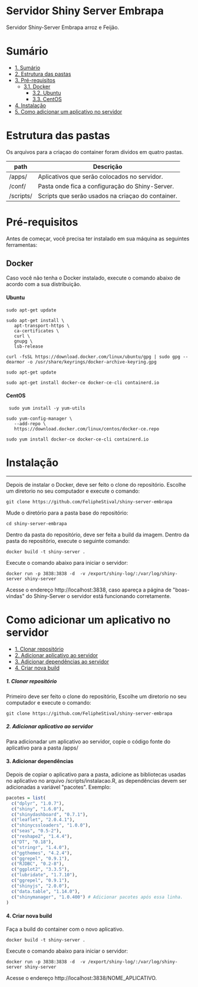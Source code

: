 # Servidor Shiny Server Embrapa

Servidor Shiny-Server Embrapa arroz e Feijão.

# Sumário

<!--ts-->
   * [1. Sumário](#Sumário)
   * [2. Estrutura das pastas](#Estrutura-das-pastas)
   * [3. Pré-requisitos](#Pré-requisitos)
      * [3.1.  Docker](#Docker)
         * [3.2. Ubuntu](#Ubuntu)
		 * [3.3. CentOS](#CentOS)
   * [4. Instalação](#Instalação)
   * [5. Como adicionar um aplicativo no servidor ](#Como-adicionar-um-aplicativo-no-servidor )
<!--te-->

# Estrutura das pastas

Os arquivos para a criaçao do container foram dividos em quatro pastas.

| path  |  Descrição  |
| ------------------- | ------------------- |
|  /apps/ |  Aplicativos que serão colocados no servidor. |
|  /conf/ |  Pasta onde fica a configuração do Shiny-Server. |
|  /scripts/ |  Scripts que serão usados na criaçao do container. |

# Pré-requisitos

Antes de começar, você precisa ter instalado em sua máquina as seguintes ferramentas: <br>

## Docker
Caso você não tenha o Docker instalado, execute o comando abaixo de acordo com a sua distribuição. <br>

#### Ubuntu
 ```
 sudo apt-get update
 ```
 ```
 sudo apt-get install \
    apt-transport-https \
    ca-certificates \
    curl \
    gnupg \
    lsb-release
 ```
 ```
 curl -fsSL https://download.docker.com/linux/ubuntu/gpg | sudo gpg --dearmor -o /usr/share/keyrings/docker-archive-keyring.gpg
 ```
 ```
 sudo apt-get update
 ```
 ```
 sudo apt-get install docker-ce docker-ce-cli containerd.io
 ```

#### CentOS
```
 sudo yum install -y yum-utils
 ```
 ```
 sudo yum-config-manager \
    --add-repo \
    https://download.docker.com/linux/centos/docker-ce.repo
 ```
 ```
 sudo yum install docker-ce docker-ce-cli containerd.io
 ```
 
 
# Instalação

<hr>
Depois de instalar o Docker, deve ser feito o clone do repositório. Escolhe um diretorio no seu computador e execute o comando: <br>

```
git clone https://github.com/FelipheStival/shiny-server-embrapa
```

Mude o diretório para a pasta base do repositório: <br>

```
cd shiny-server-embrapa
```

Dentro da pasta do repositório, deve ser feita a build da imagem. Dentro da pasta do repositório, execute o seguinte comando:

```
docker build -t shiny-server . 
```

Execute o comando abaixo para iniciar o servidor:
```
docker run -p 3838:3838 -d  -v /export/shiny-log/:/var/log/shiny-server shiny-server
```

Acesse o endereço http://localhost:3838, caso apareça a página de "boas-vindas" do Shiny-Server o servidor está funcionando corretamente.

# Como adicionar um aplicativo no servidor 

<!--ts-->
   * [1. Clonar repositório](#Clonar-repositório)
   * [2. Adicionar aplicativo ao servidor](#Adicionar-aplicativo-ao-servidor)
   * [3. Adicionar dependências ao servidor](#Adicionar-dependências)
   * [4. Criar nova build](#Criar-nova-build)
<!--te-->

##### 1. Clonar repositório
Primeiro deve ser feito o clone do repositório, Escolhe um diretorio no seu computador e execute o comando: <br>
```
git clone https://github.com/FelipheStival/shiny-server-embrapa
```

##### 2. Adicionar aplicativo ao servidor
Para adicionadar um aplicativo ao servidor, copie o código fonte do aplicativo para a pasta /apps/

#### 3. Adicionar dependências
Depois de copiar o aplicativo para a pasta, adicione as bibliotecas usadas no aplicativo no arquivo /scripts/instalacao.R, as dependências devem ser adicionadas a variável "pacotes". Exemplo:

```r
pacotes = list(
  c("dplyr", "1.0.7"),
  c("shiny", "1.6.0"),
  c("shinydashboard", "0.7.1"),
  c("leaflet", "2.0.4.1"),
  c("shinycssloaders", "1.0.0"),
  c("seas", "0.5-2"),
  c("reshape2", "1.4.4"),
  c("DT", "0.18"),
  c("stringr", "1.4.0"),
  c("ggthemes", "4.2.4"),
  c("ggrepel", "0.9.1"),
  c("RJDBC", "0.2-8"),
  c("ggplot2", "3.3.5"),
  c("lubridate", "1.7.10"),
  c("ggrepel", "0.9.1"),
  c("shinyjs", "2.0.0"),
  c("data.table", "1.14.0"),
  c("shinymanager", "1.0.400") # Adicionar pacotes após essa linha.
)
```

#### 4. Criar nova build
Faça a build do container com o novo aplicativo.
```
docker build -t shiny-server . 
```
Execute o comando abaixo para iniciar o servidor:
```
docker run -p 3838:3838 -d  -v /export/shiny-log/:/var/log/shiny-server shiny-server
```

Acesse o endereço http://localhost:3838/NOME_APLICATIVO.